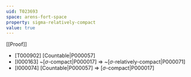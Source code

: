 ```yaml
---
uid: T023693
space: arens-fort-space
property: sigma-relatively-compact
value: true
---
```

[[Proof]]

* [T000902] [Countable|P000057]
* [I000163] ~[$\sigma$-compact|P000017] => ~[$\sigma$-relatively-compact|P000071]
* [I000074] [Countable|P000057] => [$\sigma$-compact|P000017]

